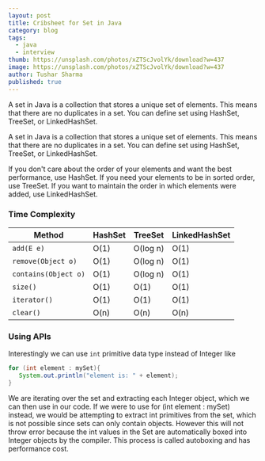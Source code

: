 ```yaml
---
layout: post
title: Cribsheet for Set in Java
category: blog
tags:
  - java
  - interview
thumb: https://unsplash.com/photos/xZTScJvolYk/download?w=437
image: https://unsplash.com/photos/xZTScJvolYk/download?w=437
author: Tushar Sharma
published: true
---
```


A set in Java is a collection that stores a unique set of elements. This means that there are no duplicates in a set. You can define set using HashSet, TreeSet, or LinkedHashSet.<!-- truncate_here -->

A set in Java is a collection that stores a unique set of elements. This means that there are no duplicates in a set. You can define set using HashSet, TreeSet, or LinkedHashSet.

 <div>
 <script src="https://gist.github.com/tushar-sharma/6550255e0cf551112a494f4920727a9c.js?file=Set1.java"></script></div>

If you don't care about the order of your elements and want the best performance, use HashSet. If you need your elements to be in sorted order, use TreeSet. If you want to maintain the order in which elements were added, use LinkedHashSet.

### Time Complexity

| Method | HashSet | TreeSet | LinkedHashSet |
| ------ | ------- | ------- | ------------- |
| `add(E e)` | O(1) | O(log n) | O(1) |
| `remove(Object o)` | O(1) | O(log n) | O(1) |
| `contains(Object o)` | O(1) | O(log n) | O(1) |
| `size()` | O(1) | O(1) | O(1) |
| `iterator()` | O(1) | O(1) | O(1) |
| `clear()` | O(n) | O(n) | O(n) |

### Using APIs

 <div>
 <script src="https://gist.github.com/tushar-sharma/6550255e0cf551112a494f4920727a9c.js?file=Set2.java"></script></div>

 Interestingly we can use `int` primitive data type instead of Integer like

 ```java
 for (int element : mySet){
    System.out.println("element is: " + element);
 }
 ```

We are iterating over the set and extracting each Integer object, which we can then use in our code. If we were to use for (int element : mySet) instead, we would be attempting to extract int primitives from the set, which is not possible since sets can only contain objects. However this will not throw error because the int values in the Set are automatically boxed into Integer objects by the compiler. This process is called autoboxing and has performance cost.